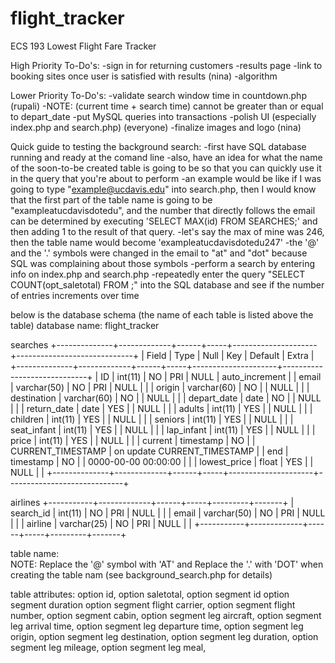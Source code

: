 # flight_tracker
ECS 193 Lowest Flight Fare Tracker

High Priority To-Do's:
-sign in for returning customers 
-results page
-link to booking sites once user is satisfied with results (nina)
-algorithm

Lower Priority To-Do's:
-validate search window time in countdown.php (rupali)
    -NOTE: (current time + search time) cannot be
	    greater than or equal to depart_date
-put MySQL queries into transactions
-polish UI (especially index.php and search.php) (everyone)
-finalize images and logo (nina)

Quick guide to testing the background search:
    -first have SQL database running and ready at the comand line
    -also, have an idea for what the name of the soon-to-be created table
     is going to be so that you can quickly use it in the query that
     you're about to perform
	-an example would be like if I was going to type 
	 "example@ucdavis.edu" into search.php, then 
	 I would know that the first part of the table
	 name is going to be "exampleatucdavisdotedu", and the number
	 that directly follows the email can be determined by executing
	 'SELECT MAX(id) FROM SEARCHES;' and then adding 1 to the result
	 of that query.
	-let's say the max of mine was 246, then the table name would
	 become 'exampleatucdavisdotedu247'
	-the '@' and the '.' symbols were changed in the email
	 to "at" and "dot" because SQL was complaining about those symbols
    -perform a search by entering info on index.php and search.php
    -repeatedly enter the query "SELECT COUNT(opt_saletotal) FROM <tablename>;"
     into the SQL database and see if the number of entries increments over 
     time

below is the database schema
(the name of each table is listed above the table)
database name: flight_tracker

searches
+--------------+-------------+------+-----+---------------------+-----------------------------+
| Field        | Type        | Null | Key | Default             | Extra                       |
+--------------+-------------+------+-----+---------------------+-----------------------------+
| ID           | int(11)     | NO   | PRI | NULL                | auto_increment              |
| email        | varchar(50) | NO   | PRI | NULL                |                             |
| origin       | varchar(60) | NO   |     | NULL                |                             |
| destination  | varchar(60) | NO   |     | NULL                |                             |
| depart_date  | date        | NO   |     | NULL                |                             |
| return_date  | date        | YES  |     | NULL                |                             |
| adults       | int(11)     | YES  |     | NULL                |                             |
| children     | int(11)     | YES  |     | NULL                |                             |
| seniors      | int(11)     | YES  |     | NULL                |                             |
| seat_infant  | int(11)     | YES  |     | NULL                |                             |
| lap_infant   | int(11)     | YES  |     | NULL                |                             |
| price        | int(11)     | YES  |     | NULL                |                             |
| current      | timestamp   | NO   |     | CURRENT_TIMESTAMP   | on update CURRENT_TIMESTAMP |
| end          | timestamp   | NO   |     | 0000-00-00 00:00:00 |                             |
| lowest_price | float       | YES  |     | NULL                |                             |
+--------------+-------------+------+-----+---------------------+-----------------------------+

airlines
+-----------+-------------+------+-----+---------+-------+
| search_id | int(11)     | NO   | PRI | NULL    |       |
| email     | varchar(50) | NO   | PRI | NULL    |       |
| airline   | varchar(25) | NO   | PRI | NULL    |       |
+-----------+-------------+------+-----+---------+-------+

table name:  
    <email><requestID>
    NOTE: Replace the '@' symbol with 'AT'
	  and Replace the '.' with 'DOT'
	  when creating the table nam
	  (see background_search.php
	   for details)

table attributes:
    option id,
    option saletotal,
    option segment id
    option segment duration
    option segment flight carrier,
    option segment flight number,
    option segment cabin,
    option segment leg aircraft,
    option segment leg arrival time,
    option segment leg departure time,
    option segment leg origin,
    option segment leg destination,
    option segment leg duration,
    option segment leg mileage,
    option segment leg meal,
